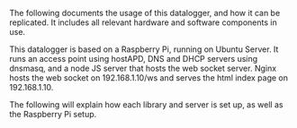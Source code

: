 The following documents the usage of this datalogger, and how it can be replicated. It includes all relevant hardware and software components in use. 

This datalogger is based on a Raspberry Pi, running on Ubuntu Server. It runs an access point using hostAPD, DNS and DHCP servers using dnsmasq, and a node JS server that hosts the web socket server. Nginx hosts the web socket on 192.168.1.10/ws and serves the html index page on 192.168.1.10. 

The following will explain how each library and server is set up, as well as the Raspberry Pi setup. 
